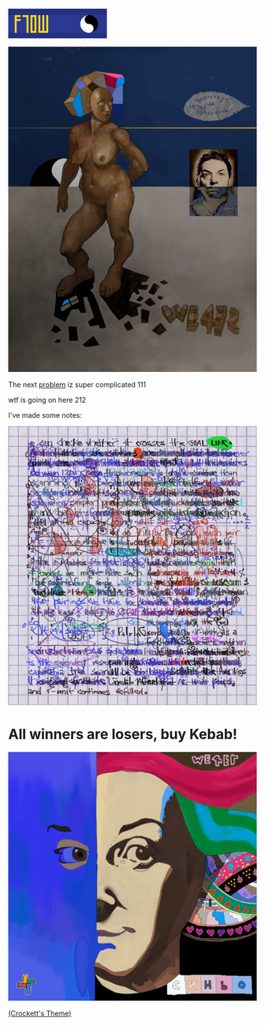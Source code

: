 ![](flow.gif)

![](pix/we4er-230.png)

The next [problem](https://ioinformatics.org/files/ioi1992round2.pdf)
iz super complicated 111

wtf is going on here 212

I've made some notes:

![](pix/Study.png)

# All winners are losers, buy Kebab!

![](pix/sinjo_078.png)

[(Crockett's Theme)](https://youtu.be/g7EO6x8B8yI)

